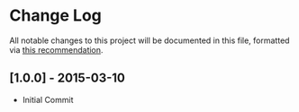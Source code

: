 # Change Log
All notable changes to this project will be documented in this file, formatted via [this recommendation](http://keepachangelog.com/).

## [1.0.0] - 2015-03-10
- Initial Commit